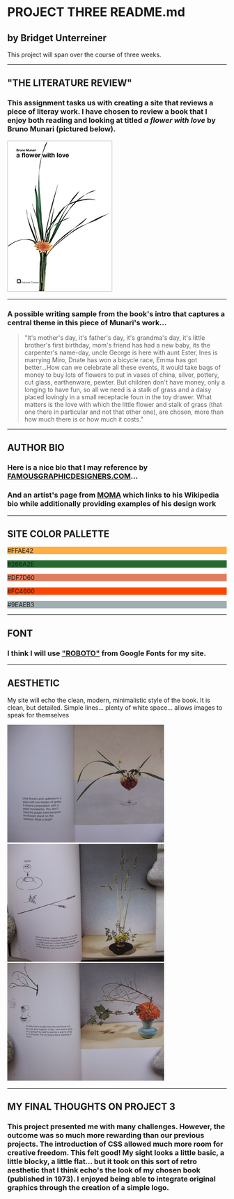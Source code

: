 # PROJECT THREE README.md

## by Bridget Unterreiner

This project will span over the course of three weeks.

---
## "THE LITERATURE REVIEW"

### This assignment tasks us with creating a site that reviews a piece of literay work. I have chosen to review a book that I enjoy both reading and looking at titled *a flower with love* by Bruno Munari (pictured below). 
![a flower with love: Bruno Munari](./images/book_cover.jpg)

---

### A possible writing sample from the book's intro that captures a central theme in this piece of Munari's work...

> "It's mother's day, it's father's day, it's grandma's day, it's little brother's first birthday, mom's friend has had a new baby, its the carpenter's name-day, uncle George is here with aunt Ester, Ines is marrying Miro, Dnate has won a bicycle race, Emma has got better...How can we celebrate all these events, it would take bags of money to buy lots of flowers to put in vases of china, silver, pottery, cut glass, earthenware, pewter. But children don't have money, only a longing to have fun, so all we need is a stalk of grass and a daisy placed lovingly in a small receptacle foun in the toy drawer. What matters is the love with which the little flower and stalk of grass (that one there in particular and not that other one), are chosen, more than how much there is or how much it costs."

--- 
## AUTHOR BIO

### Here is a nice bio that I may reference by [FAMOUSGRAPHICDESIGNERS.COM](http://www.famousgraphicdesigners.org/bruno-munari)...

### And an artist's page from [MOMA](https://www.moma.org/artists/4163) which links to his Wikipedia bio while additionally providing examples of his design work 

---
## SITE COLOR PALLETTE

<div class="sample-colors" style="background-color: #FFAE42;">
          <p>#FFAE42</p>
        </div>
<div class="sample-colors" style="background-color: #266A2E;">
          <p>#266A2E</p>
        </div>
<div class="sample-colors" style="background-color: #DF7D60;">
          <p>#DF7D60</p>
        </div>
<div class="sample-colors" style="background-color: #FC4600;">
          <p>#FC4600</p>
        </div>
<div class="sample-colors" style="background-color: #9EAEB3;">
          <p>#9EAEB3</p>
        </div>

---
## FONT

### I think I will use ["ROBOTO"](https://fonts.google.com/specimen/Roboto) from Google Fonts for my site.

---
## AESTHETIC

My site will echo the clean, modern, minimalistic style of the book. It is clean, but detailed. Simple lines... plenty of white space... allows images to speak for themselves

![a flower with love: page example 1](./images/book_page_1.jpg)
![a flower with love: page example 1](./images/book_page_2.jpg)
![a flower with love: page example 1](./images/book_page_3.jpg)

---
## MY FINAL THOUGHTS ON PROJECT 3

### This project presented me with many challenges. However, the outcome was so much more rewarding than our previous projects. The introduction of CSS allowed much more room for creative freedom. This felt good! My sight looks a little basic, a little blocky, a little flat... but it took on this sort of retro aesthetic that I think echo's the look of my chosen book (published in 1973). I enjoyed being able to integrate original graphics through the creation of a simple logo. 